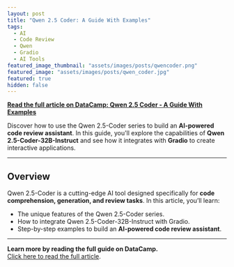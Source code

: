 ```yaml
---
layout: post
title: "Qwen 2.5 Coder: A Guide With Examples"
tags: 
  - AI
  - Code Review
  - Qwen
  - Gradio
  - AI Tools
featured_image_thumbnail: "assets/images/posts/qwencoder.png"
featured_image: "assets/images/posts/qwen_coder.jpg"
featured: true
hidden: false
---
```


**[Read the full article on DataCamp: Qwen 2.5 Coder - A Guide With Examples](https://www.datacamp.com/tutorial/qwen-coder-2-5)**

Discover how to use the Qwen 2.5-Coder series to build an **AI-powered code review assistant**. In this guide, you'll explore the capabilities of **Qwen 2.5-Coder-32B-Instruct** and see how it integrates with **Gradio** to create interactive applications.

---

## Overview

Qwen 2.5-Coder is a cutting-edge AI tool designed specifically for **code comprehension, generation, and review tasks**. In this article, you’ll learn:
- The unique features of the Qwen 2.5-Coder series.
- How to integrate Qwen 2.5-Coder-32B-Instruct with Gradio.
- Step-by-step examples to build an **AI-powered code review assistant**.

---

**Learn more by reading the full guide on DataCamp.**  
[Click here to read the full article](https://www.datacamp.com/tutorial/qwen-coder-2-5).

